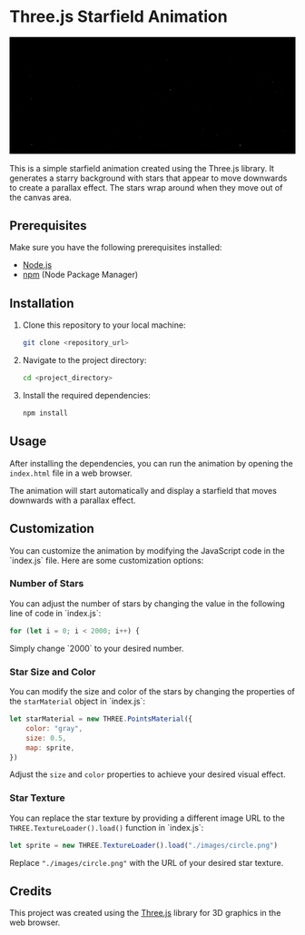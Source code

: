 # Three.js Starfield Animation

<img src="./images/space-effect.gif">

This is a simple starfield animation created using the Three.js library. It generates a starry background with stars that appear to move downwards to create a parallax effect. The stars wrap around when they move out of the canvas area.

## Prerequisites

Make sure you have the following prerequisites installed:

- [Node.js](https://nodejs.org/)
- [npm](https://www.npmjs.com/) (Node Package Manager)

## Installation

1. Clone this repository to your local machine:

   ```bash
   git clone <repository_url>
   ```

2. Navigate to the project directory:

   ```bash
   cd <project_directory>
   ```

3. Install the required dependencies:

   ```bash
   npm install
   ```

## Usage

After installing the dependencies, you can run the animation by opening the `index.html` file in a web browser.

The animation will start automatically and display a starfield that moves downwards with a parallax effect.

## Customization

You can customize the animation by modifying the JavaScript code in the \`index.js\` file. Here are some customization options:

### Number of Stars

You can adjust the number of stars by changing the value in the following line of code in \`index.js\`:

```javascript
for (let i = 0; i < 2000; i++) {
```

Simply change \`2000\` to your desired number.

### Star Size and Color

You can modify the size and color of the stars by changing the properties of the `starMaterial` object in \`index.js\`:

```javascript
let starMaterial = new THREE.PointsMaterial({
    color: "gray",
    size: 0.5,
    map: sprite,
})
```

Adjust the `size` and `color` properties to achieve your desired visual effect.

### Star Texture

You can replace the star texture by providing a different image URL to the `THREE.TextureLoader().load()` function in \`index.js\`:

```javascript
let sprite = new THREE.TextureLoader().load("./images/circle.png")
```

Replace `"./images/circle.png"` with the URL of your desired star texture.

## Credits

This project was created using the [Three.js](https://threejs.org/) library for 3D graphics in the web browser.


